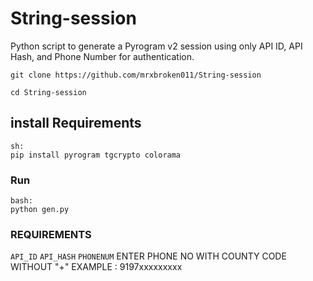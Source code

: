 # String-session
Python script to generate a Pyrogram v2 session using only API ID, API Hash, and Phone Number for authentication. 
```sh:
git clone https://github.com/mrxbroken011/String-session

cd String-session
```
## install Requirements

```
sh:
pip install pyrogram tgcrypto colorama
```
### Run
```
bash:
python gen.py
```
### REQUIREMENTS
`API_ID` `API_HASH` `PHONENUM`
ENTER PHONE NO WITH COUNTY CODE WITHOUT "+" 
EXAMPLE : 9197xxxxxxxxx
